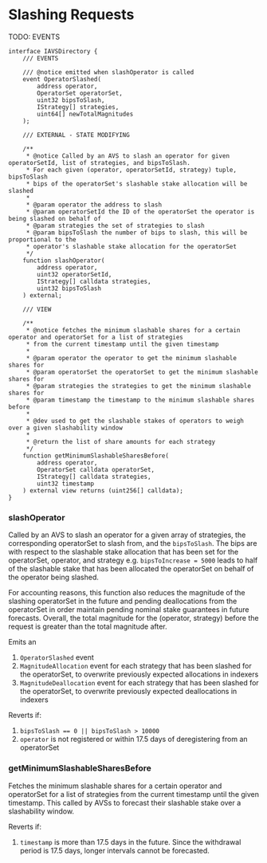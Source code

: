 # Slashing Requests

TODO: EVENTS

```solidity
interface IAVSDirectory {
    /// EVENTS

    /// @notice emitted when slashOperator is called
    event OperatorSlashed(
        address operator,
        OperatorSet operatorSet,
        uint32 bipsToSlash,
        IStrategy[] strategies,
        uint64[] newTotalMagnitudes
    );

    /// EXTERNAL - STATE MODIFYING

    /**
     * @notice Called by an AVS to slash an operator for given operatorSetId, list of strategies, and bipsToSlash.
     * For each given (operator, operatorSetId, strategy) tuple, bipsToSlash
     * bips of the operatorSet's slashable stake allocation will be slashed
     *
     * @param operator the address to slash
     * @param operatorSetId the ID of the operatorSet the operator is being slashed on behalf of
     * @param strategies the set of strategies to slash
     * @param bipsToSlash the number of bips to slash, this will be proportional to the
     * operator's slashable stake allocation for the operatorSet
     */
    function slashOperator(
        address operator,
        uint32 operatorSetId,
        IStrategy[] calldata strategies,
        uint32 bipsToSlash
    ) external;

    /// VIEW

    /**
     * @notice fetches the minimum slashable shares for a certain operator and operatorSet for a list of strategies
     * from the current timestamp until the given timestamp
     *
     * @param operator the operator to get the minimum slashable shares for
     * @param operatorSet the operatorSet to get the minimum slashable shares for
     * @param strategies the strategies to get the minimum slashable shares for
     * @param timestamp the timestamp to the minimum slashable shares before
     *
     * @dev used to get the slashable stakes of operators to weigh over a given slashability window
     *
     * @return the list of share amounts for each strategy
     */
    function getMinimumSlashableSharesBefore(
        address operator,
        OperatorSet calldata operatorSet,
        IStrategy[] calldata strategies,
        uint32 timestamp
    ) external view returns (uint256[] calldata);
}
```

### slashOperator

Called by an AVS to slash an operator for a given array of strategies, the corresponding operatorSet to slash from, and the `bipsToSlash`. The bips are with respect to the slashable stake allocation that has been set for the operatorSet, operator, and strategy e.g. `bipsToIncrease = 5000`  leads to half of the slashable stake that has been allocated the operatorSet on behalf of the operator being slashed.

For accounting reasons, this function also reduces the magnitude of the slashing operatorSet in the future and pending deallocations from the operatorSet in order maintain pending nominal stake guarantees in future forecasts. Overall, the total magnitude for the (operator, strategy) before the request is greater than the total magnitude after. 

Emits an
1. `OperatorSlashed` event
2. `MagnitudeAllocation` event for each strategy that has been slashed for the operatorSet, to overwrite previously expected allocations in indexers
3. `MagnitudeDeallocation` event for each strategy that has been slashed for the operatorSet, to overwrite previously expected deallocations in indexers

Reverts if:

1. `bipsToSlash == 0 || bipsToSlash > 10000`
2. `operator` is not registered or within 17.5 days of deregistering from an operatorSet

### getMinimumSlashableSharesBefore

Fetches the minimum slashable shares for a certain operator and operatorSet for a list of strategies from the current timestamp until the given timestamp. This called by AVSs to forecast their slashable stake over a slashability window.

Reverts if:

1. `timestamp` is more than 17.5 days in the future. Since the withdrawal period is 17.5 days, longer intervals cannot be forecasted.